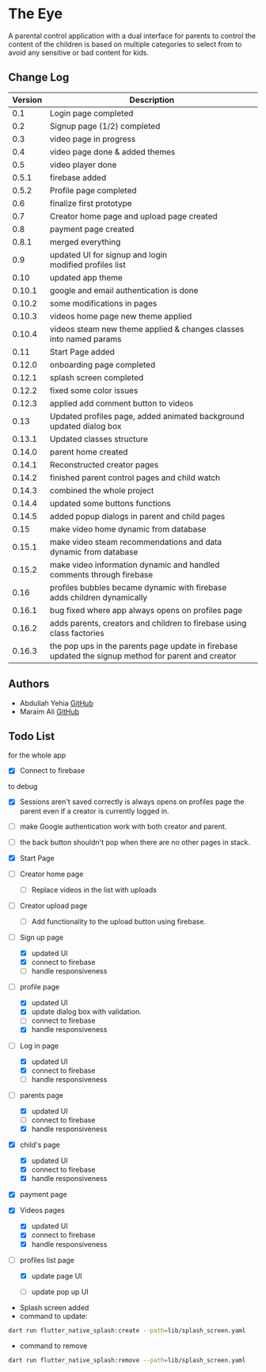 # The Eye

A parental control application with a dual interface for parents to control
the content of the children is based on multiple categories to select from
to avoid any sensitive or bad content for kids.

## Change Log

| Version | Description                                                                                             |
|---------|---------------------------------------------------------------------------------------------------------|
| 0.1     | Login page completed                                                                                    |
| 0.2     | Signup page (1/2) completed                                                                             |
| 0.3     | video page in progress                                                                                  |
| 0.4     | video page done & added themes                                                                          |
| 0.5     | video player done                                                                                       |
| 0.5.1   | firebase added                                                                                          |
| 0.5.2   | Profile page completed                                                                                  |
| 0.6     | finalize first prototype                                                                                |
| 0.7     | Creator home page and upload page created                                                               |
| 0.8     | payment page created                                                                                    |
| 0.8.1   | merged everything                                                                                       |
| 0.9     | updated UI for signup and login<br/> modified profiles list                                             |
| 0.10    | updated app theme                                                                                       |
| 0.10.1  | google and email authentication is done                                                                 |
| 0.10.2  | some modifications in pages                                                                             |
| 0.10.3  | videos home page new theme applied                                                                      |
| 0.10.4  | videos steam new theme applied & changes classes into named params                                      |
| 0.11    | Start Page added                                                                                        |
| 0.12.0  | onboarding page completed                                                                               |
| 0.12.1  | splash screen completed                                                                                 |
| 0.12.2  | fixed some color issues                                                                                 |
| 0.12.3  | applied add comment button to videos                                                                    |
| 0.13    | Updated profiles page, added animated background<br/>updated dialog box                                 |
| 0.13.1  | Updated classes structure                                                                               |
| 0.14.0  | parent home created                                                                                     |
| 0.14.1  | Reconstructed creator pages                                                                             |
| 0.14.2  | finished parent control pages and child watch                                                           |
| 0.14.3  | combined the whole project                                                                              |
| 0.14.4  | updated some buttons functions                                                                          |
| 0.14.5  | added popup dialogs in parent and child pages                                                           |
| 0.15    | make video home dynamic from database                                                                   |
| 0.15.1  | make video steam recommendations and data dynamic from database                                         |
| 0.15.2  | make video information dynamic and handled comments through firebase                                    |
| 0.16    | profiles bubbles became dynamic with firebase<br/>adds children dynamically                             |
| 0.16.1  | bug fixed where app always opens on profiles page                                                       |
| 0.16.2  | adds parents, creators and children to firebase using class factories                                   |
| 0.16.3  | the pop ups in the parents page update in firebase<br/>updated the signup method for parent and creator |

## Authors

- Abdullah Yehia [GitHub](https://github.com/A-Yehia19)
- Maraim Ali [GitHub](https://github.com/mariam2001)

## Todo List

for the whole app
- [x] Connect to firebase

to debug
- [x] Sessions aren't saved correctly is always opens on profiles page the parent even if a creator is currently logged in.
- [ ] make Google authentication work with both creator and parent.
- [ ] the back button shouldn't pop when there are no other pages in stack.

- [x] Start Page
- [ ] Creator home page
  - [ ] Replace videos in the list with uploads 
- [ ] Creator upload page
  - [ ] Add functionality to the upload button using firebase.
- [ ] Sign up page
  - [x] updated UI
  - [x] connect to firebase
  - [ ] handle responsiveness
- [ ] profile page
  - [x] updated UI
  - [x] update dialog box with validation.
  - [ ] connect to firebase
  - [x] handle responsiveness
- [ ] Log in page
  - [x] updated UI
  - [x] connect to firebase
  - [ ] handle responsiveness
- [ ] parents page
  - [x] updated UI
  - [ ] connect to firebase
  - [x] handle responsiveness
- [x] child's page
  - [x] updated UI
  - [x] connect to firebase
  - [x] handle responsiveness
- [x] payment page
- [x] Videos pages
  - [x] updated UI
  - [x] connect to firebase
  - [x] handle responsiveness
- [ ] profiles list page
  - [x] update page UI
  - [ ] update pop up UI


- Splash screen added
- command to update:

```bash
dart run flutter_native_splash:create --path=lib/splash_screen.yaml
```

- command to remove

```bash
dart run flutter_native_splash:remove --path=lib/splash_screen.yaml
```
